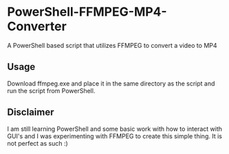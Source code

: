 # PowerShell-FFMPEG-MP4-Converter
A PowerShell based script that utilizes FFMPEG to convert a video to MP4

## Usage
Download ffmpeg.exe and place it in the same directory as the script and run the script from PowerShell.

## Disclaimer
I am still learning PowerShell and some basic work with how to interact with GUI's and I was experimenting with FFMPEG to create this simple thing. It is not perfect as such :)
